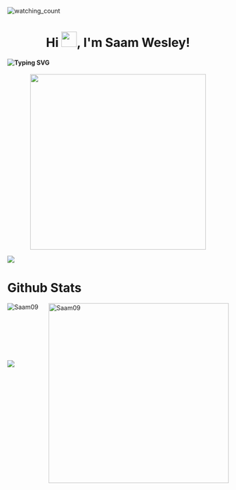 <!--- 👋 Hi, I’m @Saam09
- 👀 I’m just a Computer Nerd.
- 🌱 I am in my Third year of Computer Science Engineering at Loyola-ICAM College of Engineering and Technology.
- 📫 you can reach me via email: saamjwesley@gmail.com
--->
<p align="left"> 
<img src="https://komarev.com/ghpvc/?username=Saam09&color=brightgreen" alt="watching_count" />
 </p>
<div id="container">
  
  <div id="title">
    <h1 align="center">Hi <img width="35" src="https://raw.githubusercontent.com/nixin72/nixin72/master/wave.gif">, I'm Saam Wesley!</h1>
    <h4 align="left"><img src="https://readme-typing-svg.demolab.com?font=Fira+Code&pause=1000&width=1000&lines=Currently+doing+my+third+year+in+Computer+Science+Engineering+at+LICET%2C+Chennai" alt="Typing SVG" /></h4>
  </div>
  
  <div id="header" align="center">
    <img src="https://media.giphy.com/media/qgQUggAC3Pfv687qPC/giphy.gif" width="400"/>
  </div>
  
 
  <img src="https://user-images.githubusercontent.com/73097560/115834477-dbab4500-a447-11eb-908a-139a6edaec5c.gif"><br/>
  
 
  <p align="center"><h1>Github Stats</h1>
 
<img align="left" src="https://github-readme-stats.vercel.app/api/top-langs?username=Saam09&show_icons=true&locale=en&layout=compact&theme=chartreuse-dark" alt="Saam09" /></p>
<p>&nbsp;<img align="right" src="https://github-readme-stats.vercel.app/api?username=Saam09&show_icons=true&locale=en&theme=chartreuse-dark" alt="Saam09" width="410" /></p>
<br><br><br><br><br>         

 <img src="https://user-images.githubusercontent.com/73097560/115834477-dbab4500-a447-11eb-908a-139a6edaec5c.gif"><br/>
  
</div>
